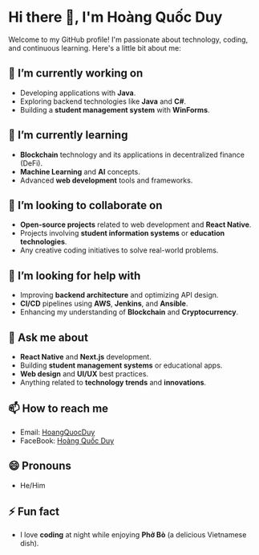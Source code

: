 # Hi there 👋, I'm Hoàng Quốc Duy

Welcome to my GitHub profile! I'm passionate about technology, coding, and continuous learning. Here's a little bit about me:

## 🔭 I’m currently working on
- Developing applications with **Java**.
- Exploring backend technologies like **Java** and **C#**.
- Building a **student management system** with **WinForms**.

## 🌱 I’m currently learning
- **Blockchain** technology and its applications in decentralized finance (DeFi).
- **Machine Learning** and **AI** concepts.
- Advanced **web development** tools and frameworks.

## 👯 I’m looking to collaborate on
- **Open-source projects** related to web development and **React Native**.
- Projects involving **student information systems** or **education technologies**.
- Any creative coding initiatives to solve real-world problems.

## 🤔 I’m looking for help with
- Improving **backend architecture** and optimizing API design.
- **CI/CD** pipelines using **AWS**, **Jenkins**, and **Ansible**.
- Enhancing my understanding of **Blockchain** and **Cryptocurrency**.

## 💬 Ask me about
- **React Native** and **Next.js** development.
- Building **student management systems** or educational apps.
- **Web design** and **UI/UX** best practices.
- Anything related to **technology trends** and **innovations**.

## 📫 How to reach me
- Email: [HoangQuocDuy](quocduyhoang42@gmail.com)
- FaceBook: [Hoàng Quốc Duy](https://www.facebook.com/duy.hoangquoc.1/)

## 😄 Pronouns
- He/Him

## ⚡ Fun fact
- I love **coding** at night while enjoying **Phở Bò** (a delicious Vietnamese dish).
